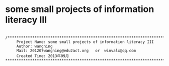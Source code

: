 some small projects of information literacy III
======================================
<pre><code>
/*************************************************************************
	 Project Name: some small projects of information literacy III
	 Author: wangning
	 Mail: 201207wangning@edu2act.org	or	winvalx@qq.com
	 Created Time: 2013年09月
************************************************************************/
</code></pre>
